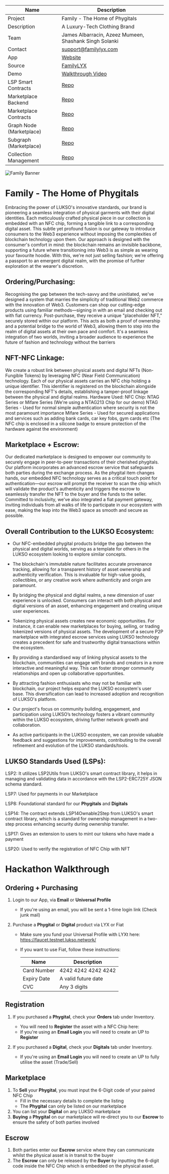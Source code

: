 | Name        | Description   |
|-------------|---------------|
| Project     | Family - The Home of Phygitals     |
| Description | A Luxury-Tech Clothing Brand |
| Team        | James Albarracin, Azeez Mumeen, Shashank Singh Solanki |
| Contact     | support@familylyx.com |
| App         | [Website](https://familylyx.web.app/) |
| Source      | [FamilyLYX](https://github.com/FamilyLYX) |
| Demo        | [Walkthrough Video](http://youtube.com/demo) |
| LSP Smart Contracts | [Repo](https://github.com/FamilyLYX/family-contracts) |
| Marketplace Backend     | [Repo](https://github.com/FamilyLYX/marketplace-backend) |
| Marketplace Contracts        | [Repo](https://github.com/FamilyLYX/New-Marketplace-Contract) |
| Graph Node (Marketplace)        | [Repo](https://github.com/FamilyLYX/graph-node) |
| Subgraph (Marketplace)     | [Repo](https://github.com/FamilyLYX/subgraph) |
| Collection Management        | [Repo](https://github.com/FamilyLYX/collection-management-UI) |

![Family Banner](https://imgur.com/eYU3PFE)

# Family - The Home of Phygitals

Embracing the power of LUKSO's innovative standards, our brand is pioneering a seamless integration of physical garments with their digital identities. Each meticulously crafted physical piece in our collection is embedded with an NFC chip, forming a tangible link to a corresponding digital asset. This subtle yet profound fusion is our gateway to introduce consumers to the Web3 experience without imposing the complexities of blockchain technology upon them. Our approach is designed with the consumer's comfort in mind: the blockchain remains an invisible backbone, supporting a future where transitioning into Web3 is as simple as wearing your favourite hoodie. With this, we're not just selling fashion; we're offering a passport to an emergent digital realm, with the promise of further exploration at the wearer's discretion.

## Ordering/Purchasing:

Recognising the gap between the tech-savvy and the uninitiated, we've designed a system that marries the simplicity of traditional Web2 commerce with the innovation of Web3. Customers can shop our cutting-edge products using familiar methods—signing in with an email and checking out with fiat currency. Post-purchase, they receive a unique "placeholder NFT," securely stored within our platform. This acts as both a proof of ownership and a potential bridge to the world of Web3, allowing them to step into the realm of digital assets at their own pace and comfort. It's a seamless integration of two worlds, inviting a broader audience to experience the future of fashion and technology without the barriers

## NFT-NFC Linkage:

We create a robust link between physical assets and digital NFTs (Non-Fungible Tokens) by leveraging NFC (Near Field Communication) technology. Each of our physical assets carries an NFC chip holding a unique identifier. This identifier is registered on the blockchain alongside the corresponding NFT's details, establishing a tamper-proof linkage between the physical and digital realms. Hardware Used: NFC Chip: NTAG Series or Mifare Series (We're using a NTAG213 Chip for our demo) NTAG Series - Used for normal simple authentication where security is not the most paramount importance Mifare Series - Used for secured applications and services such as adding bank cards, car key fobs, gym cards etc (The NFC chip is enclosed in a silicone badge to ensure protection of the hardware against the environment)

## Marketplace + Escrow:

Our dedicated marketplace is designed to empower our community to securely engage in peer-to-peer transactions of their cherished phygitals. Our platform incorporates an advanced escrow service that safeguards both parties during the exchange process. As the phygital item changes hands, our embedded NFC technology serves as a critical touch point for authentication—our escrow will prompt the receiver to scan the chip which will validate the product's authenticity and triggers the escrow to seamlessly transfer the NFT to the buyer and the funds to the seller. Committed to inclusivity, we've also integrated a fiat payment gateway, inviting individuals from all walks of life to participate in our ecosystem with ease, making the leap into the Web3 space as smooth and secure as possible.

## Overall Contribution to the LUKSO Ecosystem:

- Our NFC-embedded phygital products bridge the gap between the physical and digital worlds, serving as a template for others in the LUKSO ecosystem looking to explore similar concepts.

- The blockchain's immutable nature facilitates accurate provenance tracking, allowing for a transparent history of asset ownership and authenticity verification. This is invaluable for high-value goods, collectibles, or any creative work where authenticity and origin are paramount.

- By bridging the physical and digital realms, a new dimension of user experience is unlocked. Consumers can interact with both physical and digital versions of an asset, enhancing engagement and creating unique user experiences.

- Tokenizing physical assets creates new economic opportunities. For instance, it can enable new marketplaces for buying, selling, or trading tokenized versions of physical assets. The development of a secure P2P marketplace with integrated escrow services using LUKSO technology creates a precedent for safe and trustworthy digital transactions within the ecosystem.

- By providing a standardised way of linking physical assets to the blockchain, communities can engage with brands and creators in a more interactive and meaningful way. This can foster stronger community relationships and open up collaborative opportunities.

- By attracting fashion enthusiasts who may not be familiar with blockchain, our project helps expand the LUKSO ecosystem's user base. This diversification can lead to increased adoption and recognition of LUKSO's platform.

- Our project's focus on community building, engagement, and participation using LUKSO’s technology fosters a vibrant community within the LUKSO ecosystem, driving further network growth and collaboration.

- As active participants in the LUKSO ecosystem, we can provide valuable feedback and suggestions for improvements, contributing to the overall refinement and evolution of the LUKSO standards/tools.

## LUKSO Standards Used (LSPs):

LSP2: It utilizes LSP2Utils from LUKSO's smart contract library, it helps in managing and validating data in accordance with the LSP2-ERC725Y JSON schema standard.

LSP7: Used for payments in our Marketplace

LSP8: Foundational standard for our **Phygitals** and **Digitals**

LSP14: The contract extends LSP14Ownable2Step from LUKSO's smart contract library, which is a standard for ownership management in a two-step process enhancing security during ownership transfer.

LSP17: Gives an extension to users to mint our tokens who have made a payment

LSP20: Used to verify the registration of NFC Chip with NFT


# Hackathon Walkthrough
## Ordering + Purchasing
1. Login to our App, via **Email** or **Universal Profile**
   - If you're using an email, you will be sent a 1-time login link (Check junk mail)

2. Purchase a **Phygital** or **Digital** product via LYX or Fiat
   - Make sure you fund your Universal Profile with LYXt here: https://faucet.testnet.lukso.network/
   - If you want to use Fiat, follow these instructions:

		| Name        | Description   |
		|-------------|---------------|
		| Card Number | 4242 4242 4242 4242 |
		| Expiry Date | A valid future date |
		| CVC         | Any 3 digits |

## Registration
1. If you purchased a **Phygital**, check your **Orders** tab under Inventory.
   - You will need to **Register** the asset with a NFC Chip here:
   - If you're using an **Email Login** you will need to create an UP to **Register**
  
2. If you purchased a **Digital**, check your **Digitals** tab under Inventory.
   - If you're using an **Email Login** you will need to create an UP to fully utilise the asset (Trade/Sell)

## Marketplace
1. To **Sell** your **Phygital**, you must input the 6-Digit code of your paired NFC Chip
   - Fill in the necessary details to complete the listing
   - The **Phygital** can only be listed on our marketplace
2. You can list your **Digital** on any LUKSO marketplace
3. **Buying** a **Phygital** on our marketplace will re-direct you to our **Escrow** to ensure the safety of both parties involved

## Escrow
1. Both parties enter our **Escrow** service where they can communicate whilst the physical asset is in transit to the buyer
2. The **Escrow** can only be released by the **Buyer** by inputting the 6-digit code inside the NFC Chip which is embedded on the physical asset.
  






